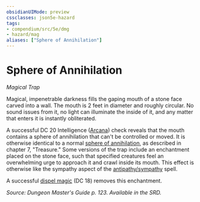 ```yaml
---
obsidianUIMode: preview
cssclasses: json5e-hazard
tags:
- compendium/src/5e/dmg
- hazard/mag
aliases: ["Sphere of Annihilation"]
---
```

# Sphere of Annihilation
*Magical Trap*  

Magical, impenetrable darkness fills the gaping mouth of a stone face carved into a wall. The mouth is 2 feet in diameter and roughly circular. No sound issues from it, no light can illuminate the inside of it, and any matter that enters it is instantly obliterated.

A successful DC 20 Intelligence ([Arcana](/2-Mechanics/CLI/rules/skills.md#Arcana)) check reveals that the mouth contains a sphere of annihilation that can't be controlled or moved. It is otherwise identical to a normal [sphere of annihilation](/2-Mechanics/CLI/items/sphere-of-annihilation.md), as described in chapter 7, "Treasure." Some versions of the trap include an enchantment placed on the stone face, such that specified creatures feel an overwhelming urge to approach it and crawl inside its mouth. This effect is otherwise like the sympathy aspect of the [antipathy/sympathy](/2-Mechanics/CLI/spells/antipathy-sympathy.md) spell.

A successful [dispel magic](/2-Mechanics/CLI/spells/dispel-magic.md) (DC 18) removes this enchantment.

*Source: Dungeon Master's Guide p. 123. Available in the SRD.*